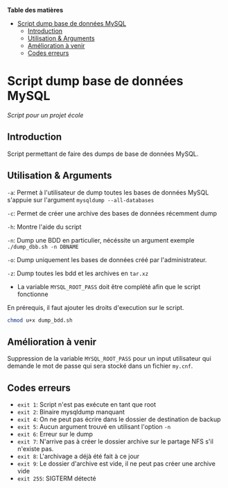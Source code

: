 **Table des matières**
- [Script dump base de données MySQL](#script-dump-base-de-donn-es-mysql)
  * [Introduction](#introduction)
  * [Utilisation & Arguments](#utilisation---arguments)
  * [Amélioration à venir](#am-lioration---venir)
  * [Codes erreurs](#codes-erreurs)

# Script dump base de données MySQL
*Script pour un projet école*

## Introduction

Script permettant de faire des dumps de base de données MySQL.

## Utilisation & Arguments

`-a`: Permet à l'utilisateur de dump toutes les bases de données MySQL s'appuie sur l'argument `mysqldump --all-databases`

`-c`: Permet de créer une archive des bases de données récemment dump

`-h`: Montre l'aide du script

`-n`: Dump une BDD en particulier, nécéssite un argument exemple `./dump_dbb.sh -n DBNAME`

`-o`: Dump uniquement les bases de données créé par l'administrateur.

`-z`: Dump toutes les bdd et les archives en `tar.xz`

- La variable `MYSQL_ROOT_PASS` doit être complété afin que le script fonctionne

En prérequis, il faut ajouter les droits d'execution sur le script.

```bash
chmod u+x dump_bdd.sh
```



## Amélioration à venir

Suppression de la variable `MYSQL_ROOT_PASS` pour un input utilisateur qui demande le mot de passe qui sera stocké dans un fichier `my.cnf`.

## Codes erreurs
- `exit 1`: Script n'est pas exécute en tant que root
- `exit 2`: Binaire mysqldump manquant
- `exit 4`: On ne peut pas écrire dans le dossier de destination de backup
- `exit 5`: Aucun argument trouvé en utilisant l'option `-n`
- `exit 6`: Erreur sur le dump
- `exit 7`: N'arrive pas à créer le dossier archive  sur le partage NFS s'il n'existe pas.
- `exit 8`: L'archivage a déjà été fait à ce jour
- `exit 9`: Le dossier d'archive est vide, il ne peut pas créer une archive vide
- `exit 255`: SIGTERM détecté
